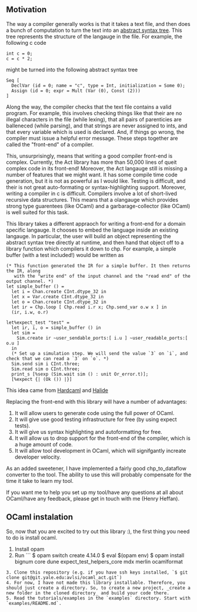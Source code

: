 ## Motivation
The way a compiler generally works is that it takes a text file, and then does a bunch of computation to turn the text into an [abstract syntax tree](https://en.wikipedia.org/wiki/Abstract_syntax_tree). This tree represents the structure of the langauge in the file. For example, the following c code 
```
int c = 0;
c = c * 2;
```
might be turned into the following abstract syntax tree
```
Seq [
  DeclVar (id = 0; name = "c", type = Int, initialization = Some 0);
  Assign (id = 0; expr = Mult (Var (0), Const (2)))
]
```
Along the way, the compiler checks that the text file contains a valid program. For example, this involves checking things like that their are no illegal characters in the file (while lexing), that all pairs of parenticies are balleneced (while parsing), and that strings are never assigned to ints, and that every variable which is used is declared. And, if things go wrong, the compiler must issue a helpful error message. These steps together are called the "front-end" of a compiler.

This, unsurprisingly, means that writing a good compiler front-end is complex. Currently, the Act library has more than 50,000 lines of queit complex code in its front-end! Moreover, the Act langauge still is missing a number of features that we might want. It has some compile time code generation, but it is not as powerful as I would like. Testing is difficult, and their is not great auto-formating or syntax-highlighting support. Moreover, writing a compiler in c is difficult. Compilers involve a lot of short-lived recursive data structures. This means that a olangauge which provides strong type guarentees (like OCaml) and a garbarage-collector (like OCaml) is well suited for this task.

This library takes a different appraoch for writing a front-end for a domain specific langauge. It chooses to embed the language inside an existing langauge. In particular, the user will build an object representing the abstract syntax tree directly at runtime, and then hand that object off to a library function which compilers it down to chp. For example, a simple buffer (with a test included!) would be written as
```
(* This function generated the IR for a simple buffer. It then returns the IR, along
   with the "write end" of the input channel and the "read end" of the output channel. *)
let simple_buffer () =
  let i = Chan.create CInt.dtype_32 in
  let x = Var.create CInt.dtype_32 in
  let o = Chan.create CInt.dtype_32 in
  let ir = Chp.loop [ Chp.read i.r x; Chp.send_var o.w x ] in
  (ir, i.w, o.r)

let%expect_test "test" =
  let ir, i, o = simple_buffer () in
  let sim =
    Sim.create ir ~user_sendable_ports:[ i.u ] ~user_readable_ports:[ o.u ]
  in
  (* Set up a simulation step. We will send the value `3` on `i`, and check that we can read a `3` on `o`. *)
  Sim.send sim i CInt.three;
  Sim.read sim o CInt.three;
  print_s [%sexp (Sim.wait sim () : unit Or_error.t)];
  [%expect {| (Ok ()) |}]
```
This idea came from [Hardcaml](https://github.com/janestreet/hardcaml) and [Halide](https://halide-lang.org/)

Replacing the front-end with this library will have a number of advantages:
1. It will allow users to generate code using the full power of OCaml.
2. It will give use good testing infrastructure for free (by using expect tests).
3. It will give us syntax highlighting and autoformatting for free.
4. It will allow us to drop support for the front-end of the compiler, which is a huge amount of code.
5. It will allow tool development in OCaml, which will signifgantly increate developer velocity.

As an added sweetener, I have implemented a fairly good chp_to_dataflow converter to the tool. The ability to use this will probably compensate for the time it take to learn my tool.

If you want me to help you set up my tool/have any questions at all about OCaml/have any feedback, please get in touch with me (Henry Heffan).

## OCaml instalation

So, now that you are excited to try out this library :), the first thing you need to do is install ocaml.

1. Install opam
2. Run ```
$ opam switch create 4.14.0
$ eval $(opam env)
$ opam install bignum core dune expect_test_helpers_core mdx merlin ocamlformat
```
3. Clone this repository (e.g. if you have ssh keys installed, `$ git clone git@git.yale.edu:avlsi/ocaml_act.git`)
4. For now, I have not made this library installable. Therefore, you should just create a directory. So, to create a new project, _create a new folder in the cloned directory_ and build your code there.
5. Read the tutorials/examples in the `examples` directory. Start with `examples/README.md`.
